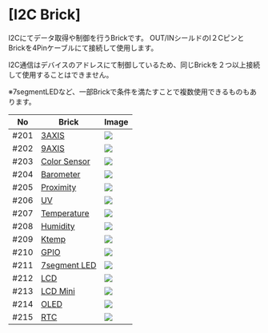 # [I2C Brick]

I2Cにてデータ取得や制御を行うBrickです。
OUT/INシールドのI２CピンとBrickを4Pinケーブルにて接続して使用します。

I2C通信はデバイスのアドレスにて制御しているため、同じBrickを２つ以上接続して使用することはできません。

※7segmentLEDなど、一部Brickで条件を満たすことで複数使用できるものもあります。

| No | Brick | Image |
| -- | -- | -- |
| #201 | [3AXIS](brick_i2c_3axis/brick_i2c_3axis.md) |![](./img/i2cBrick/201pre.jpg)|
| #202 | [9AXIS](brick_i2c_9axis/brick_i2c_9axis.md) |![](./img/i2cBrick/202pre.jpg)|
| #203 |[Color Sensor](brick_i2c_color/brick_i2c_color.md) |![](./img/i2cBrick/203pre.jpg)| 
| #204 | [Barometer](brick_i2c_barometer/brick_i2c_barometer.md) |![](./img/i2cBrick/204pre.jpg)|
| #205 | [Proximity](brick_i2c_proximity/brick_i2c_proximity.md) | ![](./img/ic2Brick/205pre.jpg) | 
| #206 | [UV](brick_i2c_uv/brick_i2c_uv.md) |![](./img/i2cBrick/206pre.jpg) |
| #207 | [Temperature](brick_i2c_temperature/brick_i2c_temperature.md) |![](./img/i2cBrick/207pre.jpg)|
| #208 | [Humidity](brick_i2c_humidity/brick_i2c_humidity.md) |![](./img/i2cBrick/208pre.jpg)|
| #209 | [Ktemp](brick_i2c_ktemp/brick_i2c_ktemp.md) |![](./img/i2cBrick/209pre.jpg)|
| #210 | [GPIO](brick_i2c_gpio/brick_i2c_gpio.md) |![](./img/i2cBrick/210pre.jpg)|
| #211 |[7segment LED](brick_i2c_7seg/brick_i2c_7seg.md) |![](./img/i2cBrick/211pre.jpg)| 
| #212 | [LCD](brick_i2c_lcd/brick_i2c_lcd.md) |![](./img/i2cBrick/212pre.jpg)|
| #213 |[LCD Mini](brick_i2c_lcd_mini/brick_i2c_lcd_mini.md) |![](./img/i2cBrick/213pre.jpg)| 
| #214 | [OLED](brick_i2c_oled/brick_i2c_oled.md) |![](./img/i2cBrick/214pre.jpg)|
| #215 | [RTC](brick_i2c_rtc/brick_i2c_rtc.md) |![](./img/i2cBrick/215pre.jpg)|
